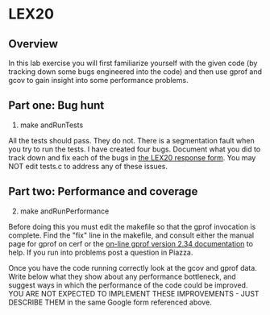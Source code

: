 # LEX20

## Overview
In this lab exercise you will first familiarize yourself with the given code (by tracking down some bugs engineered into the code) and then use gprof and gcov to gain insight into some performance problems.

## Part one: Bug hunt
1) make andRunTests

All the tests should pass.  They do not.  There is a segmentation fault when you try to run the tests.  I have created four bugs.  Document what you did to track down and fix each of the bugs in [the LEX20 response form](https://forms.office.com/Pages/ResponsePage.aspx?id=ikpGlu34sUCZ4l9rUKICULvi_w1JTR1FnU3_jSUEFttURVY1TUVKNzU4MFNZMldHRzlGODgzQzhNQi4u).  You may NOT edit tests.c to address any of these issues.


## Part two: Performance and coverage

2) make andRunPerformance

Before doing this you must edit the makefile so that the gprof invocation is complete.  Find the "fix" line in the makefile, and consult either the manual page for gprof on cerf or the [on-line gprof version 2.34 documentation](https://sourceware.org/binutils/docs-2.34/gprof/index.html) to help.  If you run into problems post a question in Piazza.

Once you have the code running correctly look at the gcov and gprof data.  Write below what they show about any performance bottleneck, and suggest ways in which the performance of the code could be improved.  YOU ARE NOT EXPECTED TO IMPLEMENT THESE IMPROVEMENTS - JUST DESCRIBE THEM in the same Google form referenced above.

